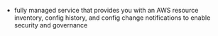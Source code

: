- fully managed service that provides you with an AWS resource inventory, config history, and config change notifications to enable security and governance